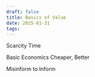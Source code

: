 ```yaml
---
draft: false
title: Basics of Value
date: 2025-01-31
tags:
---
```

Scarcity
Time

Basic Economics
Cheaper, Better

Misinform to Inform

